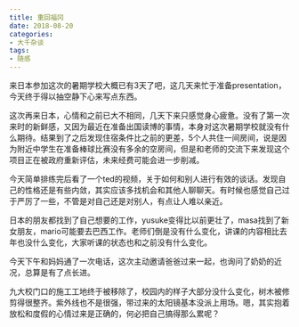 ```yaml
---
title: 重回福冈
date: 2018-08-20
categories:
- 大千杂谈
tags:
- 随感
---
```


来日本参加这次的暑期学校大概已有3天了吧，这几天来忙于准备presentation，今天终于得以抽空静下心来写点东西。

这次再来日本，心情和之前已大不相同，几天下来只感觉身心疲惫。没有了第一次来时的新鲜感，又因为最近在准备出国读博的事情，本身对这次暑期学校就没有什么期待。结果到了之后发现住宿条件比之前的更差，5个人共住一间房间，说是因为附近中学生在准备棒球比赛没有多余的空房间，但是和老师的交流下来发现这个项目正在被政府重新评估，未来经费可能会进一步削减。

今天简单排练完后看了一个ted的视频，关于如何和别人进行有效的谈话。发现自己的性格还是有些内敛，其实应该多找机会和其他人聊聊天。有时候也感觉自己过于严厉了一些，不管是对自己还是对别人，有点让人难以亲近。

日本的朋友都找到了自己想要的工作，yusuke变得比以前更壮了，masa找到了新女朋友，mario可能要去巴西工作。老师们倒是没有什么变化，讲课的内容相比去年也没什么变化，大家听课的状态也和之前没有什么变化。

今天下午和妈妈通了一次电话，这次主动邀请爸爸过来一起，也询问了奶奶的近况，总算是有了点长进。

九大校门口的施工工地终于被移除了，校园内的样子大部分没什么变化，树木被修剪得很整齐。紫外线也不是很强，带过来的太阳镜基本没派上用场。嗯，其实抱着放松和度假的心情过来是正确的，何必把自己搞得那么累呢？